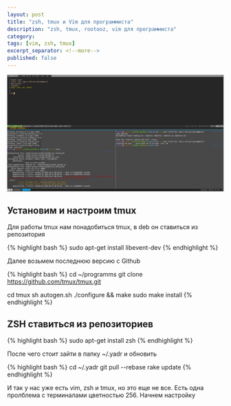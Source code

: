 ```yaml
---
layout: post
title: "zsh, tmux и Vim для программиста"
description: "zsh, tmux, rootooz, vim для программиста"
category: 
tags: [vim, zsh, tmux]
excerpt_separator: <!--more-->
published: false 
---
```

![My helpful screenshot](/assets/images/zsh_vim_preview.png)
<!--more-->

## Установим и настроим tmux

Для работы tmux нам понадобиться tmux, в deb он ставиться из репозитория

{% highlight bash %}
sudo apt-get install libevent-dev
{% endhighlight %}

Далее возьмем последнюю версию с Github

{% highlight bash %}
cd ~/programms
git clone https://github.com/tmux/tmux.git

cd tmux
sh autogen.sh
./configure && make
sudo make install
{% endhighlight %}

## ZSH ставиться из репозиториев

{% highlight bash %}
sudo apt-get install zsh
{% endhighlight %}

После чего стоит зайти в папку ~/.yadr и обновить

{% highlight bash %}
cd ~/.yadr
git pull --rebase
rake update
{% endhighlight %}

И так у нас уже есть vim, zsh и tmux, но это еще не все. Есть одна пролблема с терминалами цветностью 256. Начнем настройку
